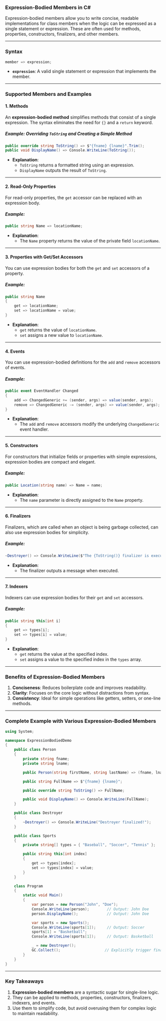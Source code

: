 ### **Expression-Bodied Members in C#**

Expression-bodied members allow you to write concise, readable implementations for class members when the logic can be expressed as a single statement or expression. These are often used for methods, properties, constructors, finalizers, and other members.

---

### **Syntax**
```csharp
member => expression;
```
- **`expression`**: A valid single statement or expression that implements the member.

---

### **Supported Members and Examples**

#### **1. Methods**
An **expression-bodied method** simplifies methods that consist of a single expression. The syntax eliminates the need for `{}` and a `return` keyword.

##### Example: Overriding `ToString` and Creating a Simple Method
```csharp
public override string ToString() => $"{fname} {lname}".Trim();
public void DisplayName() => Console.WriteLine(ToString());
```
- **Explanation**: 
  - `ToString` returns a formatted string using an expression.
  - `DisplayName` outputs the result of `ToString`.

---

#### **2. Read-Only Properties**
For read-only properties, the `get` accessor can be replaced with an expression body.

##### Example:
```csharp
public string Name => locationName;
```
- **Explanation**: 
  - The `Name` property returns the value of the private field `locationName`.

---

#### **3. Properties with Get/Set Accessors**
You can use expression bodies for both the `get` and `set` accessors of a property.

##### Example:
```csharp
public string Name
{
    get => locationName;
    set => locationName = value;
}
```
- **Explanation**:
  - `get` returns the value of `locationName`.
  - `set` assigns a new value to `locationName`.

---

#### **4. Events**
You can use expression-bodied definitions for the `add` and `remove` accessors of events.

##### Example:
```csharp
public event EventHandler Changed
{
    add => ChangedGeneric += (sender, args) => value(sender, args);
    remove => ChangedGeneric -= (sender, args) => value(sender, args);
}
```
- **Explanation**:
  - The `add` and `remove` accessors modify the underlying `ChangedGeneric` event handler.

---

#### **5. Constructors**
For constructors that initialize fields or properties with simple expressions, expression bodies are compact and elegant.

##### Example:
```csharp
public Location(string name) => Name = name;
```
- **Explanation**:
  - The `name` parameter is directly assigned to the `Name` property.

---

#### **6. Finalizers**
Finalizers, which are called when an object is being garbage collected, can also use expression bodies for simplicity.

##### Example:
```csharp
~Destroyer() => Console.WriteLine($"The {ToString()} finalizer is executing.");
```
- **Explanation**:
  - The finalizer outputs a message when executed.

---

#### **7. Indexers**
Indexers can use expression bodies for their `get` and `set` accessors.

##### Example:
```csharp
public string this[int i]
{
    get => types[i];
    set => types[i] = value;
}
```
- **Explanation**:
  - `get` returns the value at the specified index.
  - `set` assigns a value to the specified index in the `types` array.

---

### **Benefits of Expression-Bodied Members**
1. **Conciseness**: Reduces boilerplate code and improves readability.
2. **Clarity**: Focuses on the core logic without distractions from syntax.
3. **Consistency**: Ideal for simple operations like getters, setters, or one-line methods.

---

### **Complete Example with Various Expression-Bodied Members**
```csharp
using System;

namespace ExpressionBodiedDemo
{
    public class Person
    {
        private string fname;
        private string lname;

        public Person(string firstName, string lastName) => (fname, lname) = (firstName, lastName);

        public string FullName => $"{fname} {lname}";

        public override string ToString() => FullName;

        public void DisplayName() => Console.WriteLine(FullName);
    }

    public class Destroyer
    {
        ~Destroyer() => Console.WriteLine("Destroyer finalized!");
    }

    public class Sports
    {
        private string[] types = { "Baseball", "Soccer", "Tennis" };

        public string this[int index]
        {
            get => types[index];
            set => types[index] = value;
        }
    }

    class Program
    {
        static void Main()
        {
            var person = new Person("John", "Doe");
            Console.WriteLine(person);        // Output: John Doe
            person.DisplayName();             // Output: John Doe

            var sports = new Sports();
            Console.WriteLine(sports[1]);     // Output: Soccer
            sports[1] = "Basketball";
            Console.WriteLine(sports[1]);     // Output: Basketball

            _ = new Destroyer();
            GC.Collect();                    // Explicitly trigger finalizer (not recommended in real code)
        }
    }
}
```

---

### **Key Takeaways**
1. **Expression-bodied members** are a syntactic sugar for single-line logic.
2. They can be applied to methods, properties, constructors, finalizers, indexers, and events.
3. Use them to simplify code, but avoid overusing them for complex logic to maintain readability.